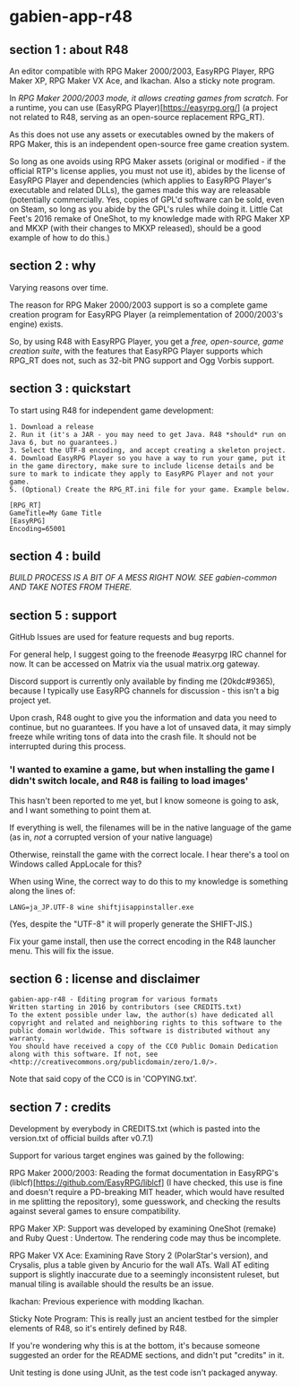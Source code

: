 # gabien-app-r48

## section 1 : about R48

An editor compatible with RPG Maker 2000/2003, EasyRPG Player,
 RPG Maker XP, RPG Maker VX Ace, and Ikachan. Also a sticky note program.

In *RPG Maker 2000/2003 mode, it allows creating games from scratch*.
For a runtime, you can use (EasyRPG Player)[https://easyrpg.org/] (a project not related to R48, serving as an open-source replacement RPG_RT).

As this does not use any assets or executables owned by the makers of RPG Maker, this is an independent open-source free game creation system.

So long as one avoids using RPG Maker assets (original or modified - if the official RTP's license applies, you must not use it), abides by the license of EasyRPG Player and dependencies (which applies to EasyRPG Player's executable and related DLLs), the games made this way are releasable (potentially commercially. Yes, copies of GPL'd software can be sold, even on Steam, so long as you abide by the GPL's rules while doing it. Little Cat Feet's 2016 remake of OneShot, to my knowledge made with RPG Maker XP and MKXP (with their changes to MKXP released), should be a good example of how to do this.)

## section 2 : why

Varying reasons over time.

The reason for RPG Maker 2000/2003 support is so a complete game creation program for EasyRPG Player (a reimplementation of 2000/2003's engine) exists.

So, by using R48 with EasyRPG Player, you get a *free, open-source, game creation suite*, with the features that EasyRPG Player supports which RPG_RT does not, such as 32-bit PNG support and Ogg Vorbis support.

## section 3 : quickstart

To start using R48 for independent game development:

    1. Download a release
    2. Run it (it's a JAR - you may need to get Java. R48 *should* run on Java 6, but no guarantees.)
    3. Select the UTF-8 encoding, and accept creating a skeleton project.
    4. Download EasyRPG Player so you have a way to run your game, put it in the game directory, make sure to include license details and be sure to mark to indicate they apply to EasyRPG Player and not your game.
    5. (Optional) Create the RPG_RT.ini file for your game. Example below.

    [RPG_RT]
    GameTitle=My Game Title
    [EasyRPG]
    Encoding=65001

## section 4 : build

*BUILD PROCESS IS A BIT OF A MESS RIGHT NOW. SEE gabien-common AND TAKE NOTES FROM THERE.*

## section 5 : support

GitHub Issues are used for feature requests and bug reports.

For general help, I suggest going to the freenode #easyrpg IRC channel for now.
It can be accessed on Matrix via the usual matrix.org gateway.

Discord support is currently only available by finding me (20kdc#9365), because I typically use EasyRPG channels for discussion - this isn't a big project yet.

Upon crash, R48 ought to give you the information and data you need to continue, but no guarantees.
If you have a lot of unsaved data, it may simply freeze while writing tons of data into the crash file.
It should not be interrupted during this process.

### 'I wanted to examine a game, but when installing the game I didn't switch locale, and R48 is failing to load images'

This hasn't been reported to me yet, but I know someone is going to ask, and I want something to point them at.

If everything is well, the filenames will be in the native language of the game (as in, *not* a corrupted version of your native language)

Otherwise, reinstall the game with the correct locale. I hear there's a tool on Windows called AppLocale for this?

When using Wine, the correct way to do this to my knowledge is something along the lines of:

    LANG=ja_JP.UTF-8 wine shiftjisappinstaller.exe

(Yes, despite the "UTF-8" it will properly generate the SHIFT-JIS.)

Fix your game install, then use the correct encoding in the R48 launcher menu. This will fix the issue.

## section 6 : license and disclaimer

    gabien-app-r48 - Editing program for various formats
    Written starting in 2016 by contributors (see CREDITS.txt)
    To the extent possible under law, the author(s) have dedicated all copyright and related and neighboring rights to this software to the public domain worldwide. This software is distributed without any warranty.
    You should have received a copy of the CC0 Public Domain Dedication along with this software. If not, see <http://creativecommons.org/publicdomain/zero/1.0/>.

Note that said copy of the CC0 is in 'COPYING.txt'.

## section 7 : credits

Development by everybody in CREDITS.txt (which is pasted into the version.txt of official builds after v0.7.1)

Support for various target engines was gained by the following:

RPG Maker 2000/2003: Reading the format documentation in EasyRPG's (liblcf)[https://github.com/EasyRPG/liblcf]
 (I have checked, this use is fine and doesn't require a PD-breaking MIT header, which would have resulted in me splitting the repository),
 some guesswork, and checking the results against several games to ensure compatibility.

RPG Maker XP: Support was developed by examining OneShot (remake) and Ruby Quest : Undertow. The rendering code may thus be incomplete.

RPG Maker VX Ace: Examining Rave Story 2 (PolarStar's version), and Crysalis, plus a table given by Ancurio for the wall ATs.
Wall AT editing support is slightly inaccurate due to a seemingly inconsistent ruleset, but manual tiling is available should the results be an issue.

Ikachan: Previous experience with modding Ikachan.

Sticky Note Program: This is really just an ancient testbed for the simpler elements of R48, so it's entirely defined by R48.

If you're wondering why this is at the bottom, it's because someone suggested an order for the README sections, and didn't put "credits" in it.

Unit testing is done using JUnit, as the test code isn't packaged anyway.
